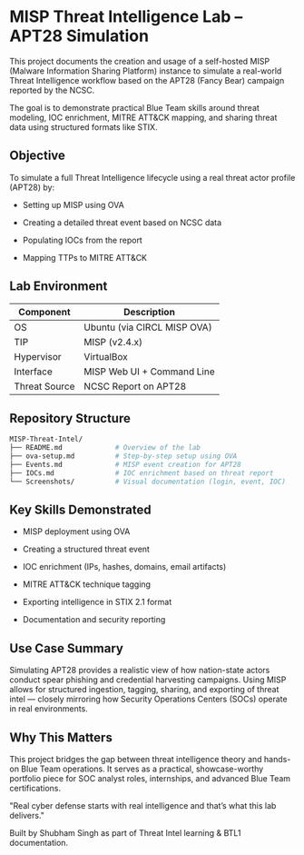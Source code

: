 # MISP Threat Intelligence Lab – APT28 Simulation

This project documents the creation and usage of a self-hosted MISP (Malware Information Sharing Platform) instance to simulate a real-world Threat Intelligence workflow based on the APT28 (Fancy Bear) campaign reported by the NCSC.

The goal is to demonstrate practical Blue Team skills around threat modeling, IOC enrichment, MITRE ATT&CK mapping, and sharing threat data using structured formats like STIX.

## Objective

To simulate a full Threat Intelligence lifecycle using a real threat actor profile (APT28) by:

- Setting up MISP using OVA

- Creating a detailed threat event based on NCSC data

- Populating IOCs from the report

- Mapping TTPs to MITRE ATT&CK

## Lab Environment

|Component             | Description                |
|----------------------|----------------------------|
|OS                    | Ubuntu (via CIRCL MISP OVA)|
|TIP                   | MISP (v2.4.x)              |
|Hypervisor            | VirtualBox                 |
|Interface             | MISP Web UI + Command Line |
|Threat Source         | NCSC Report on APT28       |

## Repository Structure
```bash
MISP-Threat-Intel/
├── README.md             # Overview of the lab 
├── ova-setup.md          # Step-by-step setup using OVA
├── Events.md             # MISP event creation for APT28
├── IOCs.md               # IOC enrichment based on threat report
└── Screenshots/          # Visual documentation (login, event, IOC)
```
## Key Skills Demonstrated

- MISP deployment using OVA

- Creating a structured threat event

- IOC enrichment (IPs, hashes, domains, email artifacts)

- MITRE ATT&CK technique tagging

- Exporting intelligence in STIX 2.1 format

- Documentation and security reporting

## Use Case Summary

Simulating APT28 provides a realistic view of how nation-state actors conduct spear phishing and credential harvesting campaigns. Using MISP allows for structured ingestion, tagging, sharing, and exporting of threat intel — closely mirroring how Security Operations Centers (SOCs) operate in real environments.

## Why This Matters

This project bridges the gap between threat intelligence theory and hands-on Blue Team operations. It serves as a practical, showcase-worthy portfolio piece for SOC analyst roles, internships, and advanced Blue Team certifications.

"Real cyber defense starts with real intelligence and that’s what this lab delivers."

Built by Shubham Singh as part of Threat Intel learning & BTL1 documentation.


